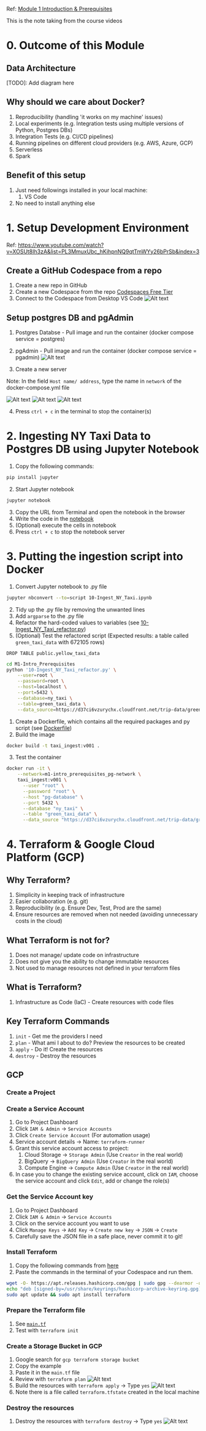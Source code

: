 Ref:
[Module 1 Introduction & Prerequisites](https://dezoomcamp.streamlit.app/Module%201%20Introduction%20&%20Prerequisites)

This is the note taking from the course videos

# 0. Outcome of this Module
## Data Architecture
[TODO]: Add diagram here

## Why should we care about Docker?
1. Reproducibility (handling 'it works on my machine' issues)
2. Local experiments (e.g. Integration tests using multiple versions of Python, Postgres DBs)
3. Integration Tests (e.g. CI/CD pipelines)
4. Running pipelines on different cloud providers (e.g. AWS, Azure, GCP)
5. Serverless
6. Spark

## Benefit of this setup
1. Just need followings installed in your local machine:
   1. VS Code
2. No need to install anything else

# 1. Setup Development Environment
Ref: https://www.youtube.com/watch?v=XOSUt8Ih3zA&list=PL3MmuxUbc_hKihpnNQ9qtTmWYy26bPrSb&index=3

## Create a GitHub Codespace from a repo
1. Create a new repo in GitHub
2. Create a new Codespace from the repo [Codespaces Free Tier](https://docs.github.com/en/billing/managing-billing-for-github-codespaces/about-billing-for-github-codespaces)
3. Connect to the Codespace from Desktop VS Code
![Alt text](<assets/connect_vscode_codespace.png>)

## Setup postgres DB and pgAdmin
1. Postgres Databse - Pull image and run the container (docker compose service = postgres)

2. pgAdmin - Pull image and run the container (docker compose service = pgadmin)
![Alt text](<assets/pg_8080.png>)

3. Create a new server

Note: In the field `Host name/ address`, type the name in `network` of the docker-compose.yml file

![Alt text](<assets/pg_create_new_server1.png>)
![Alt text](<assets/pg_create_new_server2.png>)
![Alt text](<assets/pg_create_new_server3.png>)

4. Press `ctrl + c` in the terminal to stop the container(s)

# 2. Ingesting NY Taxi Data to Postgres DB using Jupyter Notebook
1. Copy the following commands:
```bash
pip install jupyter
```

2. Start Jupyter notebook
```bash
jupyter notebook
```

3. Copy the URL from Terminal and open the notebook in the browser
4. Write the code in the [notebook](10-Ingest_NY_Taxi.ipynb)
5. (Optional) execute the cells in notebook
6. Press `ctrl + c` to stop the notebook server

# 3. Putting the ingestion script into Docker
1. Convert Jupyter notebook to .py file
```bash
jupyter nbconvert --to=script 10-Ingest_NY_Taxi.ipynb
```
2. Tidy up the .py file by removing the unwanted lines
3. Add `argparse` to the .py file
4. Refactor the hard-coded values to variables (see [10-Ingest_NY_Taxi_refactor.py](10-Ingest_NY_Taxi_refactor.py))
5. (Optional) Test the refactored script 
   (Expected results: a table called `green_taxi_data` with 672105 rows)
```pgAdmin
DROP TABLE public.yellow_taxi_data
```

```bash
cd M1-Intro_Prerequisites
python '10-Ingest_NY_Taxi_refactor.py' \
    --user=root \
    --password=root \
    --host=localhost \
    --port=5432 \
    --database=ny_taxi \
    --table=green_taxi_data \
    --data_source=https://d37ci6vzurychx.cloudfront.net/trip-data/green_tripdata_2019-01.parquet
```
1. Create a Dockerfile, which contains all the required packages and py script (see [Dockerfile](Dockerfile))
2. Build the image
```bash
docker build -t taxi_ingest:v001 .
```
3. Test the container
```bash
docker run -it \
    --network=m1-intro_prerequisites_pg-network \
    taxi_ingest:v001 \
      --user "root" \
      --password "root" \
      --host "pg-database" \
      --port 5432 \
      --database "ny_taxi" \
      --table "green_taxi_data" \
      --data_source "https://d37ci6vzurychx.cloudfront.net/trip-data/green_tripdata_2019-01.parquet"
```

# 4. Terraform & Google Cloud Platform (GCP)
## Why Terraform?
1. Simplicity in keeping track of infrastructure
2. Easier collaboration (e.g. git)
3. Reproducibility (e.g. Ensure Dev, Test, Prod are the same)
4. Ensure resources are removed when not needed (avoiding unnecessary costs in the cloud)

## What Terraform is not for?
1. Does not manage/ update code on infrastructure
2. Does not give you the ability to change immutable resources
3. Not used to manage resources not defined in your terraform files

## What is Terraform?
1. Infrastructure as Code (IaC) - Create resources with code files

## Key Terraform Commands
1. `init` - Get me the providers I need
2. `plan` - What ami I about to do? Preview the resources to be created
3. `apply` - Do it! Create the resources
4. `destroy` - Destroy the resources

## GCP
### Create a Project
### Create a Service Account
1. Go to Project Dashboard
2. Click `IAM & Admin` -> `Service Accounts`
3. Click `Create Service Account` (For automation usage)
4. Service account details -> Name: `terraform-runner`
5. Grant this service account access to project:
   1. Cloud Storage -> `Storage Admin` (Use `Creator` in the real world)
   2. BigQuery -> `BigQuery Admin` (Use `Creator` in the real world)
   3. Compute Engine -> `Compute Admin` (Use `Creator` in the real world)
6. In case you to change the existing service account, click on `IAM`, choose the service account and click `Edit`, add or change the role(s)

### Get the Service Account key
1. Go to Project Dashboard
2. Click `IAM & Admin` -> `Service Accounts`
3. Click on the service account you want to use
4. Click `Manage Keys` -> `Add Key` -> `Create new key` -> `JSON` -> `Create`
5. Carefully save the JSON file in a safe place, never commit it to git!

### Install Terraform
1. Copy the following commands from [here](https://developer.hashicorp.com/terraform/install?product_intent=terraform#Linux)
2. Paste the commands in the terminal of your Codespace and run them.
```bash
wget -O- https://apt.releases.hashicorp.com/gpg | sudo gpg --dearmor -o /usr/share/keyrings/hashicorp-archive-keyring.gpg
echo "deb [signed-by=/usr/share/keyrings/hashicorp-archive-keyring.gpg] https://apt.releases.hashicorp.com $(lsb_release -cs) main" | sudo tee /etc/apt/sources.list.d/hashicorp.list
sudo apt update && sudo apt install terraform
```

### Prepare the Terraform file
1. See [`main.tf`](main.tf)
2. Test with `terraform init`

### Create a Storage Bucket in GCP
1. Google search for `gcp terraform storage bucket`
2. Copy the example
3. Paste it in the `main.tf` file
4. Review with `terraform plan`
![Alt text](<assets/tf_plan1.png>)
5. Build the resources with `terraform apply` -> Type `yes`
![Alt text](<assets/tf_apply1.png>)
6. Note there is a file called `terraform.tfstate` created in the local machine

### Destroy the resources
1. Destroy the resources with `terraform destroy` -> Type `yes`
![Alt text](<assets/tf_destroy1.png>)